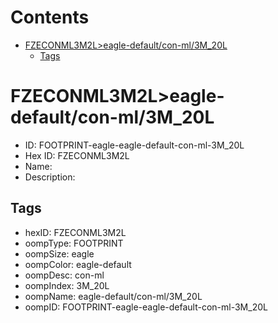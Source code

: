 



Contents
========

* [FZECONML3M2L>eagle-default/con-ml/3M_20L](#fzeconml3m2leagle-defaultcon-ml3m_20l)
	* [Tags](#tags)

# FZECONML3M2L>eagle-default/con-ml/3M_20L

- ID: FOOTPRINT-eagle-eagle-default-con-ml-3M_20L
- Hex ID: FZECONML3M2L
- Name: 
- Description: 

## Tags

- hexID: FZECONML3M2L
- oompType: FOOTPRINT
- oompSize: eagle
- oompColor: eagle-default
- oompDesc: con-ml
- oompIndex: 3M_20L
- oompName: eagle-default/con-ml/3M_20L
- oompID: FOOTPRINT-eagle-eagle-default-con-ml-3M_20L
